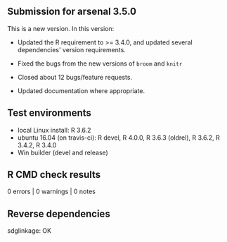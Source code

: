 ## Submission for arsenal 3.5.0

This is a new version. In this version:

* Updated the R requirement to >= 3.4.0, and updated several dependencies' version requirements.

* Fixed the bugs from the new versions of `broom` and `knitr`

* Closed about 12 bugs/feature requests.

* Updated documentation where appropriate.

## Test environments

* local Linux install: R 3.6.2
* ubuntu 16.04 (on travis-ci): R devel, R 4.0.0, R 3.6.3 (oldrel), R 3.6.2, R 3.4.2, R 3.4.0
* Win builder (devel and release)

## R CMD check results

0 errors | 0 warnings | 0 notes

## Reverse dependencies

sdglinkage: OK
